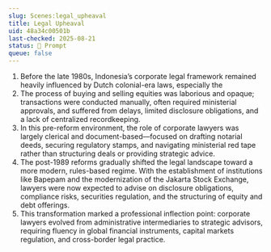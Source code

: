 ```yaml
---
slug: Scenes:legal_upheaval
title: Legal Upheaval
uid: 48a34c00501b
last-checked: 2025-08-21
status: 💬 Prompt
queue: false
---
```

1. Before the late 1980s, Indonesia’s corporate legal framework remained heavily influenced by Dutch colonial-era laws, especially the
2. The process of buying and selling equities was laborious and opaque; transactions were conducted manually, often required ministerial approvals, and suffered from delays, limited disclosure obligations, and a lack of centralized recordkeeping.
3. In this pre-reform environment, the role of corporate lawyers was largely clerical and document-based—focused on drafting notarial deeds, securing regulatory stamps, and navigating ministerial red tape rather than structuring deals or providing strategic advice.
4. The post-1989 reforms gradually shifted the legal landscape toward a more modern, rules-based regime. With the establishment of institutions like Bapepam and the modernization of the Jakarta Stock Exchange, lawyers were now expected to advise on disclosure obligations, compliance risks, securities regulation, and the structuring of equity and debt offerings.
5. This transformation marked a professional inflection point: corporate lawyers evolved from administrative intermediaries to strategic advisors, requiring fluency in global financial instruments, capital markets regulation, and cross-border legal practice.
